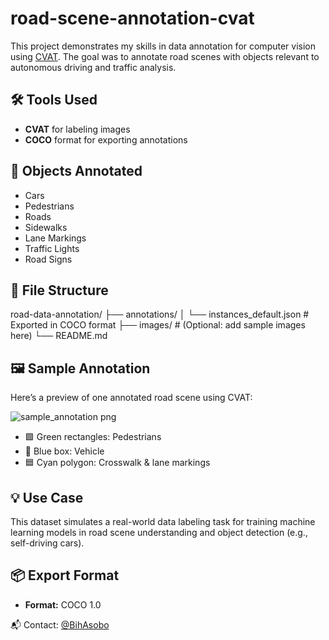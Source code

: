 # road-scene-annotation-cvat

This project demonstrates my skills in data annotation for computer vision using [CVAT](https://cvat.ai/). The goal was to annotate road scenes with objects relevant to autonomous driving and traffic analysis.

## 🛠 Tools Used
- **CVAT** for labeling images
- **COCO** format for exporting annotations

## 🧠 Objects Annotated
- Cars
- Pedestrians
- Roads
- Sidewalks
- Lane Markings
- Traffic Lights
- Road Signs

## 📁 File Structure

road-data-annotation/
├── annotations/
│ └── instances_default.json # Exported in COCO format
├── images/ # (Optional: add sample images here)
└── README.md

## 🖼 Sample Annotation

Here’s a preview of one annotated road scene using CVAT:

![sample_annotation png](https://github.com/user-attachments/assets/7ef16a89-c9d9-4245-a6f3-e56ad123b159)

- 🟩 Green rectangles: Pedestrians  
- 🔷 Blue box: Vehicle  
- 🟦 Cyan polygon: Crosswalk & lane markings  

## 💡 Use Case
This dataset simulates a real-world data labeling task for training machine learning models in road scene understanding and object detection (e.g., self-driving cars).

## 📦 Export Format
- **Format:** COCO 1.0

📬 Contact: [@BihAsobo](https://github.com/BihAsobo)


